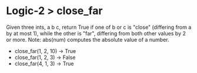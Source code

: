 # Logic-2 > close_far

Given three ints, a b c, return True if one of b or c is "close" (differing from a by at most 1), while the other is "far", differing from both other values by 2 or more. Note: abs(num) computes the absolute value of a number.

- close_far(1, 2, 10) → True
- close_far(1, 2, 3) → False
- close_far(4, 1, 3) → True